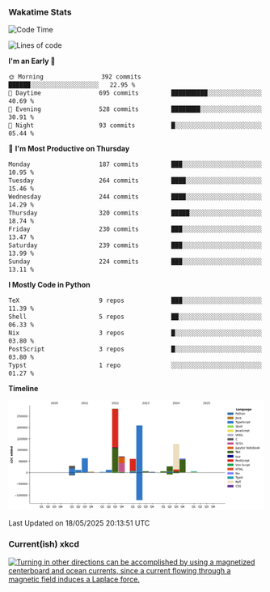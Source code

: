 ### Wakatime Stats
<!--START_SECTION:waka-->
![Code Time](http://img.shields.io/badge/Code%20Time-3%2C232%20hrs%2013%20mins-blue)

![Lines of code](https://img.shields.io/badge/From%20Hello%20World%20I%27ve%20Written-975.5%20thousand%20lines%20of%20code-blue)

**I'm an Early 🐤** 

```text
🌞 Morning                392 commits         ██████░░░░░░░░░░░░░░░░░░░   22.95 % 
🌆 Daytime                695 commits         ██████████░░░░░░░░░░░░░░░   40.69 % 
🌃 Evening                528 commits         ████████░░░░░░░░░░░░░░░░░   30.91 % 
🌙 Night                  93 commits          █░░░░░░░░░░░░░░░░░░░░░░░░   05.44 % 
```
📅 **I'm Most Productive on Thursday** 

```text
Monday                   187 commits         ███░░░░░░░░░░░░░░░░░░░░░░   10.95 % 
Tuesday                  264 commits         ████░░░░░░░░░░░░░░░░░░░░░   15.46 % 
Wednesday                244 commits         ████░░░░░░░░░░░░░░░░░░░░░   14.29 % 
Thursday                 320 commits         █████░░░░░░░░░░░░░░░░░░░░   18.74 % 
Friday                   230 commits         ███░░░░░░░░░░░░░░░░░░░░░░   13.47 % 
Saturday                 239 commits         ███░░░░░░░░░░░░░░░░░░░░░░   13.99 % 
Sunday                   224 commits         ███░░░░░░░░░░░░░░░░░░░░░░   13.11 % 
```


**I Mostly Code in Python** 

```text
TeX                      9 repos             ███░░░░░░░░░░░░░░░░░░░░░░   11.39 % 
Shell                    5 repos             ██░░░░░░░░░░░░░░░░░░░░░░░   06.33 % 
Nix                      3 repos             █░░░░░░░░░░░░░░░░░░░░░░░░   03.80 % 
PostScript               3 repos             █░░░░░░░░░░░░░░░░░░░░░░░░   03.80 % 
Typst                    1 repo              ░░░░░░░░░░░░░░░░░░░░░░░░░   01.27 % 
```



**Timeline**

![Lines of Code chart](https://raw.githubusercontent.com/joshuajeschek/joshuajeschek/main/assets/bar_graph.png)


 Last Updated on 18/05/2025 20:13:51 UTC
<!--END_SECTION:waka-->

### Current(ish) xkcd
<a id="xkcd-a" title="Turning in other directions can be accomplished by using a magnetized centerboard and ocean currents, since a current flowing through a magnetic field induces a Laplace force." href="https://www.xkcd.com" target="_blank">
        <img align="center" id="xkcd-img" src="https://imgs.xkcd.com/comics/sail_physics.png" alt="Turning in other directions can be accomplished by using a magnetized centerboard and ocean currents, since a current flowing through a magnetic field induces a Laplace force." height=300 />
</a>

